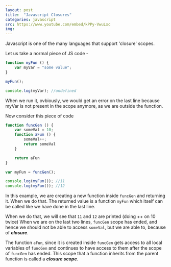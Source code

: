 ```yaml
---
layout: post
title:  "Javascript Closures"
categories: javascript
src: https://www.youtube.com/embed/kPPy-VwuLxc
img:
---
```

Javascript is one of the many languages that support 'closure' scopes.

Let us take a normal piece of JS code -

```js
function myFun () {
    var myVar = "some value";
}

myFun();

console.log(myVar); //undefined
```

When we run it, ovbiously, we would get an error on the last line because
myVar is not present in the scope anymore, as we are outside the function.

Now consider this piece of code

```js
function funcGen () {
    var someVal = 10;
    function aFun () {
        someVal++;
        return someVal
    }

    return aFun
}

var myFun = funcGen();

console.log(myFun()); //11
console.log(myFun()); //12
```

In this example, we are creating a new function inside `funcGen` and returning it.
When we do that. The returned value is a function `myFun` which itself can be called
like we have done in the last line.

When we do that, we will see that `11` and `12` are printed (doing ++ on 10 twice)
When we are on the last two lines, `funcGen` scope has ended, and hence we should
not be able to access `someVal`, but we are able to, because of **_closure_**.

The function `aFun`, since it is created inside `funcGen` gets access to all
local variables of `funcGen` and continues to have access to them after the
scope of `funcGen` has ended. This scope that a function inherits from the parent
function is called a _**closure scope**_.




